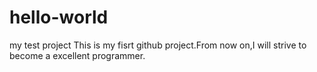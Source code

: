 # hello-world
my test project
This is my fisrt github project.From now on,I will strive to become a excellent programmer.
